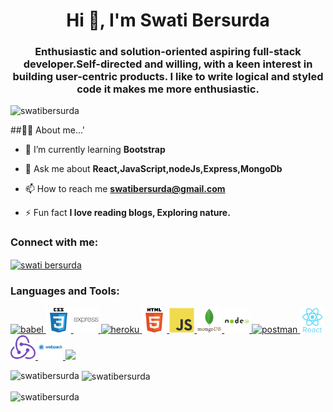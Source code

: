 <h1 align="center">Hi 👋, I'm Swati Bersurda</h1>
<h3 align="center" color="black">Enthusiastic and solution-oriented aspiring full-stack developer.Self-directed and willing, with a keen interest in building user-centric products. I like to write logical and styled code it makes me more enthusiastic.</h3>

<p align="left"> <img src="https://komarev.com/ghpvc/?username=swatibersurda&label=Profile%20views&color=0e75b6&style=flat" alt="swatibersurda" /> </p>
   
   ##👩‍🎓 About me...'

- 🌱 I’m currently learning **Bootstrap**

- 💬 Ask me about **React,JavaScript,nodeJs,Express,MongoDb**

- 📫 How to reach me **swatibersurda@gmail.com**

- ⚡ Fun fact **I love reading blogs, Exploring nature.**

<h3 align="left">Connect with me:</h3>
<p align="left">
<a href="https://www.linkedin.com/in/swati-bersurda/" target="blank"><img align="center" src="https://raw.githubusercontent.com/rahuldkjain/github-profile-readme-generator/master/src/images/icons/Social/linked-in-alt.svg" alt="swati bersurda" height="30" width="40" /></a>
</p>

<h3 align="left">Languages and Tools:</h3>
<p align="left"> <a href="https://babeljs.io/" target="_blank" rel="noreferrer"> <img src="https://www.vectorlogo.zone/logos/babeljs/babeljs-icon.svg" alt="babel" width="40" height="40"/> </a> <a href="https://www.w3schools.com/css/" target="_blank" rel="noreferrer"> <img src="https://raw.githubusercontent.com/devicons/devicon/master/icons/css3/css3-original-wordmark.svg" alt="css3" width="40" height="40"/> </a> <a href="https://expressjs.com" target="_blank" rel="noreferrer"> <img src="https://raw.githubusercontent.com/devicons/devicon/master/icons/express/express-original-wordmark.svg" alt="express" width="40" height="40"/> </a> <a href="https://heroku.com" target="_blank" rel="noreferrer"> <img src="https://www.vectorlogo.zone/logos/heroku/heroku-icon.svg" alt="heroku" width="40" height="40"/> </a> <a href="https://www.w3.org/html/" target="_blank" rel="noreferrer"> <img src="https://raw.githubusercontent.com/devicons/devicon/master/icons/html5/html5-original-wordmark.svg" alt="html5" width="40" height="40"/> </a> <a href="https://developer.mozilla.org/en-US/docs/Web/JavaScript" target="_blank" rel="noreferrer"> <img src="https://raw.githubusercontent.com/devicons/devicon/master/icons/javascript/javascript-original.svg" alt="javascript" width="40" height="40"/> </a> <a href="https://www.mongodb.com/" target="_blank" rel="noreferrer"> <img src="https://raw.githubusercontent.com/devicons/devicon/master/icons/mongodb/mongodb-original-wordmark.svg" alt="mongodb" width="40" height="40"/> </a> <a href="https://nodejs.org" target="_blank" rel="noreferrer"> <img src="https://raw.githubusercontent.com/devicons/devicon/master/icons/nodejs/nodejs-original-wordmark.svg" alt="nodejs" width="40" height="40"/> </a> <a href="https://postman.com" target="_blank" rel="noreferrer"> <img src="https://www.vectorlogo.zone/logos/getpostman/getpostman-icon.svg" alt="postman" width="40" height="40"/> </a> <a href="https://reactjs.org/" target="_blank" rel="noreferrer"> <img src="https://raw.githubusercontent.com/devicons/devicon/master/icons/react/react-original-wordmark.svg" alt="react" width="40" height="40"/> </a> <a href="https://redux.js.org" target="_blank" rel="noreferrer"> <img src="https://raw.githubusercontent.com/devicons/devicon/master/icons/redux/redux-original.svg" alt="redux" width="40" height="40"/> </a> <a href="https://webpack.js.org" target="_blank" rel="noreferrer"> <img src="https://raw.githubusercontent.com/devicons/devicon/d00d0969292a6569d45b06d3f350f463a0107b0d/icons/webpack/webpack-original-wordmark.svg" alt="webpack" width="40" height="40"/> </a><a href="https://git-scm.com/" target="_blank"> <img src="https://img.icons8.com/color/48/000000/git.png"/> </a> </p>

<p><img align="left" src="https://github-readme-stats.vercel.app/api/top-langs?username=swatibersurda&show_icons=true&locale=en&layout=compact" alt="swatibersurda" /></p>

<p>&nbsp;<img align="center" src="https://github-readme-stats.vercel.app/api?username=swatibersurda&show_icons=true&locale=en" alt="swatibersurda" /></p>

<p><img align="center" src="https://github-readme-streak-stats.herokuapp.com/?user=swatibersurda&" alt="swatibersurda" /></p>
